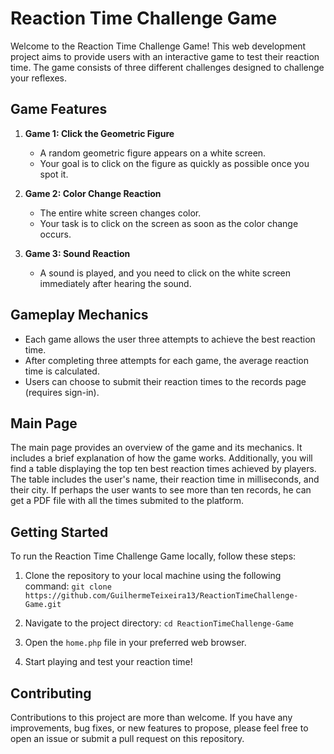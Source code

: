 # Reaction Time Challenge Game

Welcome to the Reaction Time Challenge Game! This web development project aims to provide users with an interactive game to test their reaction time. The game consists of three different challenges designed to challenge your reflexes.

## Game Features

1. **Game 1: Click the Geometric Figure**
   - A random geometric figure appears on a white screen.
   - Your goal is to click on the figure as quickly as possible once you spot it.

2. **Game 2: Color Change Reaction**
   - The entire white screen changes color.
   - Your task is to click on the screen as soon as the color change occurs.

3. **Game 3: Sound Reaction**
   - A sound is played, and you need to click on the white screen immediately after hearing the sound.

## Gameplay Mechanics

- Each game allows the user three attempts to achieve the best reaction time.
- After completing three attempts for each game, the average reaction time is calculated.
- Users can choose to submit their reaction times to the records page (requires sign-in).

## Main Page

The main page provides an overview of the game and its mechanics. It includes a brief explanation of how the game works. Additionally, you will find a table displaying the top ten best reaction times achieved by players. The table includes the user's name, their reaction time in milliseconds, and their city. If perhaps the user wants to see more than ten records, he can get a PDF file with all the times submited to the platform.

## Getting Started

To run the Reaction Time Challenge Game locally, follow these steps:

1. Clone the repository to your local machine using the following command: `git clone https://github.com/GuilhermeTeixeira13/ReactionTimeChallenge-Game.git`

2. Navigate to the project directory: `cd ReactionTimeChallenge-Game`

3. Open the `home.php` file in your preferred web browser.

4. Start playing and test your reaction time!

## Contributing

Contributions to this project are more than welcome. If you have any improvements, bug fixes, or new features to propose, please feel free to open an issue or submit a pull request on this repository.
